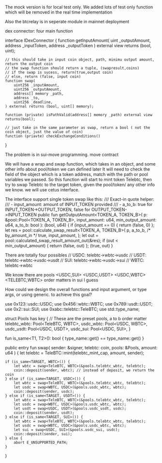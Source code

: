 The mock version is for local test only.
We added lots of test only function which will be removed in the real time implementation

Also the btcrelay is in seperate module in mainnet deployment

dex connector: four main function

interface IDexConnector {
    function getInputAmount(
        uint _outputAmount,
        address _inputToken,
        address _outputToken
    ) external view returns (bool, uint);

    // this should take in input coin object, path, minimu output amount, return the output coin
    // the swap function should return a tuple, (swapresult,coins)
    // if the swap is sucess, return(true,output coin)
    // else, return (false, input coin)
    function swap(
        uint256 _inputAmount,
        uint256 _outputAmount,
        address[] memory _path,
        address _to,
        uint256 _deadline,
    ) external returns (bool, uint[] memory);

    function (private) isPathValid(address[] memory _path) external view returns(bool);

    // just take in the same parameter as swap, return a bool ( not the coin object, just the value of coin)
    function (priavte) checkExchangeConditions()
}


The problem is in sui-move programming. move contract

We will have a wrap and swap function, which takes in an object, and some other info about pool/token we can defined later
It will need to check the field of the object which is a token address, match with the path or pool variables we passed.
So this function will start to mint token Telebtc, then try to swap Telebtc to the target token, given the pool/token/ any other info we know. we will use cetus interface.

The interface support single token swap like this:
/// Exact-in quote helper:
/// - input_amount: amount of INPUT_TOKEN provided
/// - a_to_b: true for INPUT_TOKEN->OUTPUT_TOKEN, false for OUTPUT_TOKEN->INPUT_TOKEN
public fun getOutputAmount<TOKEN_A, TOKEN_B>(
    p: &pool::Pool<TOKEN_A, TOKEN_B>,
    input_amount: u64,
    min_output_amount: u64,
    a_to_b: bool
): (bool, u64) {
    if (input_amount == 0) { return (false, 0) };
    let res = pool::calculate_swap_result<TOKEN_A, TOKEN_B>(
        p,
        a_to_b,
        /* by_amount_in */ true,
        input_amount,
    );
    let out = pool::calculated_swap_result_amount_out(&res);
    if (out < min_output_amount) { return (false, out) };
    (true, out)
}


There are totally four possibles
// USDC: telebtc->wbtc->usdc
// USDT: telebtc->wbtc->usdc->usdt
// SUI: telebtc->wbtc->usdc->sui
// WBTC: telebtc->wbtc

We know there are pools <USDC,SUI> <USDC,USDT> <USDC,WBTC> <TELEBTC,WBTC> order matters in sui I guess

How could we design the overall functions and input argument, or type args, or using generic. to achieve this goal? 



use 0x123::usdc::USDC;
use 0x456::wbtc::WBTC;
use 0x789::usdt::USDT;
use 0x2::sui::SUI;
use 0xabc::telebtc::TeleBTC;
use std::type_name;

struct Pools has key { // These are the preset pools, a to b order matter
    telebtc_wbtc: Pool<TeleBTC, WBTC>,
    usdc_wbtc: Pool<USDC, WBTC>,
    usdc_usdt: Pool<USDC, USDT>,
    usdc_sui: Pool<USDC, SUI>,
}

fun is_same<T1, T2>(): bool {
    type_name::get<T1>() == type_name::get<T2>()
}

public entry fun swap<TARGET>(
    sender: &signer,
    telebtc: coin<TeleBTC>,
    pools: &Pools,
    amount: u64
) {
    let telebtc = TeleBTC::mint(telebtc_mint_cap, amount, sender);

    if (is_same<TARGET, WBTC>()) {
        let wbtc = swap<TeleBTC, WBTC>(&pools.telebtc_wbtc, telebtc);
        coin::deposit(sender, wbtc); // instead of deposit, we return the coin
    } else if (is_same<TARGET, USDC>()) {
        let wbtc = swap<TeleBTC, WBTC>(&pools.telebtc_wbtc, telebtc);
        let usdc = swap<WBTC, USDC>(&pools.usdc_wbtc, wbtc);
        coin::deposit(sender, usdc);
    } else if (is_same<TARGET, USDT>()) {
        let wbtc = swap<TeleBTC, WBTC>(&pools.telebtc_wbtc, telebtc);
        let usdc = swap<WBTC, USDC>(&pools.usdc_wbtc, wbtc);
        let usdt = swap<USDC, USDT>(&pools.usdc_usdt, usdc);
        coin::deposit(sender, usdt);
    } else if (is_same<TARGET, SUI>()) {
        let wbtc = swap<TeleBTC, WBTC>(&pools.telebtc_wbtc, telebtc);
        let usdc = swap<WBTC, USDC>(&pools.usdc_wbtc, wbtc);
        let sui = swap<USDC, SUI>(&pools.usdc_sui, usdc);
        coin::deposit(sender, sui);
    } else {
        abort E_UNSUPPORTED_PATH;
    }
}
